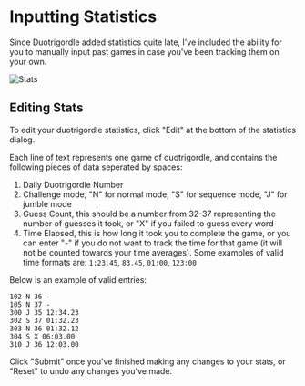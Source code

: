 # Inputting Statistics

Since Duotrigordle added statistics quite late, I've included the ability for you to manually input past games
in case you've been tracking them on your own.

![Stats](https://i.imgur.com/jgFVAVy.png)

## Editing Stats

To edit your duotrigordle statistics, click "Edit" at the bottom of the statistics dialog.

Each line of text represents one game of duotrigordle, and contains the following pieces of data seperated by spaces:

1. Daily Duotrigordle Number
2. Challenge mode, "N" for normal mode, "S" for sequence mode, "J" for jumble mode
3. Guess Count, this should be a number from 32-37 representing the number of guesses it took, or "X" if you failed to guess every word
4. Time Elapsed, this is how long it took you to complete the game, or you can enter "-" if you do not want to track the time for that game (it will not be counted towards your time averages). Some examples of valid time formats are: `1:23.45`, `83.45`, `01:00`, `123:00`

Below is an example of valid entries:

```
102 N 36 -
105 N 37 -
300 J 35 12:34.23
302 S 37 01:32.23
303 N 36 01:32.12
304 S X 06:03.00
310 J 36 12:03.00
```

Click "Submit" once you've finished making any changes to your stats, or "Reset" to undo any changes you've made.
